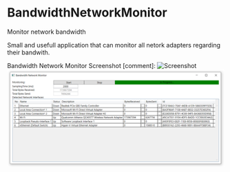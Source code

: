 # BandwidthNetworkMonitor
Monitor network bandwidth

Small and usefull application that can monitor all netork adapters regarding their bandwith.

Bandwidth Network Monitor Screenshot
[comment]: ![Screenshot](file://media/BandwidthNetworkMonitor.png)
![Screenshot](media/BandwidthNetworkMonitor.png)
